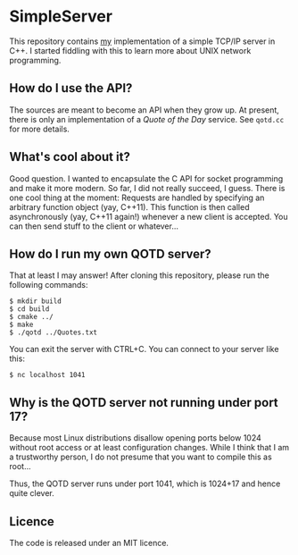 # SimpleServer

This repository contains [my](http://bastian.rieck.ru) implementation of
a simple TCP/IP server in C++. I started fiddling with this to learn
more about UNIX network programming.

## How do I use the API?

The sources are meant to become an API when they grow up. At present,
there is only an implementation of a *Quote of the Day* service. See
`qotd.cc` for more details.

## What's cool about it?

Good question. I wanted to encapsulate the C API for socket programming
and make it more modern. So far, I did not really succeed, I guess.
There is one cool thing at the moment: Requests are handled by
specifying an arbitrary function object (yay, C++11). This function is
then called asynchronously (yay, C++11 again!) whenever a new client is
accepted. You can then send stuff to the client or whatever...

## How do I run my own QOTD server?

That at least I may answer! After cloning this repository, please run
the following commands:

    $ mkdir build
    $ cd build
    $ cmake ../
    $ make
    $ ./qotd ../Quotes.txt

You can exit the server with CTRL+C. You can connect to your server like
this:

    $ nc localhost 1041

## Why is the QOTD server not running under port 17?

Because most Linux distributions disallow opening ports below 1024
without root access or at least configuration changes. While I think
that I am a trustworthy person, I do not presume that you want to
compile this as root...

Thus, the QOTD server runs under port 1041, which is 1024+17 and hence
quite clever.

## Licence

The code is released under an MIT licence.
